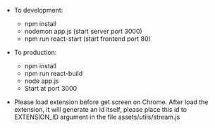 * To development:
    - npm install
    - nodemon app.js (start server port 3000)
    - npm run react-start (start frontend port 80)

* To production:
    - npm install
    - npm run react-build
    - node app.js
    - Start at port 3000

* Please load extension before get screen on Chrome. 
    After load the extension, it will generate an id itself, 
        please place this id to EXTENSION_ID argument in the file assets/utils/stream.js